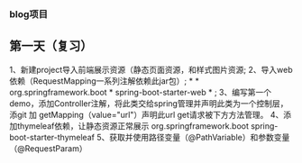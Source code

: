 ###  blog项目

## 第一天（复习）
   1、新建project导入前端展示资源（静态页面资源，和样式图片资源;
   2、导入web依赖（RequestMapping一系列注解依赖此jar包）;
      *  <dependency>
      *  <groupId>org.springframework.boot</groupId>
      *  <artifactId>spring-boot-starter-web</artifactId>
      *  </dependency>;
   3、编写第一个demo，添加Controller注解，将此类交给spring管理并声明此类为一个控制层，添git 加
      getMapping（value="url"）声明此url get请求被下方方法管理。
   4、添加thymeleaf依赖，让静态资源正常展示
       <dependency>
        <groupId>org.springframework.boot</groupId>
        <artifactId>spring-boot-starter-thymeleaf</artifactId>
       </dependency>
   5、获取并使用路径变量（@PathVariable）和参数变量（@RequestParam）